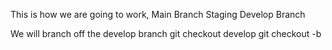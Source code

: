 This is how we are going to work,
Main Branch Staging Develop Branch

We will branch off the develop branch
git checkout develop
git checkout -b <sub branch>